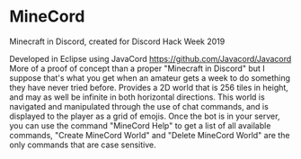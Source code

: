 # MineCord
Minecraft in Discord, created for Discord Hack Week 2019

Developed in Eclipse using JavaCord https://github.com/Javacord/Javacord
More of a proof of concept than a proper "Minecraft in Discord" but I suppose that's what you get when an amateur gets a week to do something they have never tried before.
Provides a 2D world that is 256 tiles in height, and may as well be infinite in both horizontal directions. This world is navigated and manipulated through the use of chat commands, and is displayed to the player as a grid of emojis.
Once the bot is in your server, you can use the command "MineCord Help" to get a list of all available commands, "Create MineCord World" and "Delete MineCord World" are the only commands that are case sensitive.
